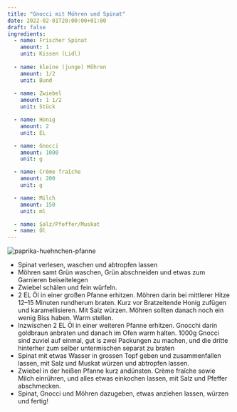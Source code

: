 ```yaml
---
title: "Gnocci mit Möhren und Spinat"
date: 2022-02-01T20:00:00+01:00
draft: false
ingredients:
  - name: Frischer Spinat
    amount: 1
    unit: Kissen (Lidl)
  
  - name: kleine (junge) Möhren
    amount: 1/2
    unit: Bund
  
  - name: Zwiebel
    amount: 1 1/2
    unit: Stück

  - name: Honig
    amount: 2
    unit: EL

  - name: Gnocci
    amount: 1000
    unit: g

  - name: Crème fraîche 
    amount: 200
    unit: g

  - name: Milch
    amount: 150
    unit: ml

  - name: Salz/Pfeffer/Muskat
  - name: Öl
---
```


![paprika-huehnchen-pfanne](/img/recipes/gnocci-mit-moehren-und-spinat.png)

* Spinat verlesen, waschen und abtropfen lassen
* Möhren samt Grün waschen, Grün abschneiden und etwas zum Garnieren beiseitelegen
* Zwiebel schälen und fein würfeln.
* 2 EL Öl in einer großen Pfanne erhitzen. Möhren darin bei mittlerer Hitze 12–15 Minuten rundherum braten. Kurz vor Bratzeit­ende Honig zufügen und karamellisieren. Mit Salz würzen. Möhren sollten danach noch ein wenig Biss haben. Warm stellen.
* Inzwischen 2 EL Öl in einer weiteren Pfanne erhitzen. Gnocchi darin goldbraun anbraten und danach im Ofen warm halten. 1000g Gnocci sind zuviel auf einmal, gut is zwei Packungen zu machen, und die dritte hinterher zum selber untermischen separat zu braten
* Spinat mit etwas Wasser in grossen Topf geben und zusammenfallen lassen, mit Salz und Muskat würzen und abtropfen lassen.
* Zwiebel in der heißen Pfanne kurz andünsten. Crème fraîche sowie Milch ­einrühren, und alles etwas einkochen lassen, mit Salz und Pfeffer abschmecken.
* Spinat, Gnocci und Möhren dazugeben, etwas anziehen lassen, würzen und fertig!
